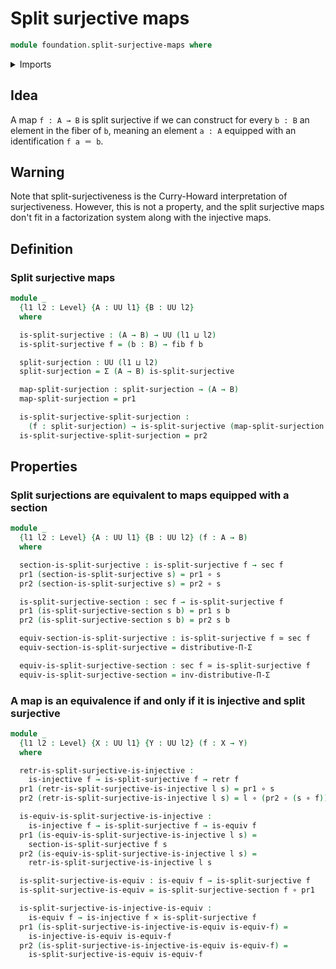 # Split surjective maps

```agda
module foundation.split-surjective-maps where
```

<details><summary>Imports</summary>

```agda
open import foundation.dependent-pair-types
open import foundation.functions
open import foundation.type-theoretic-principle-of-choice
open import foundation.universe-levels

open import foundation-core.cartesian-product-types
open import foundation-core.equivalences
open import foundation-core.fibers-of-maps
open import foundation-core.injective-maps
open import foundation-core.retractions
open import foundation-core.sections
```

</details>

## Idea

A map `f : A → B` is split surjective if we can construct for every `b : B` an
element in the fiber of `b`, meaning an element `a : A` equipped with an
identification `f a ＝ b`.

## Warning

Note that split-surjectiveness is the Curry-Howard interpretation of
surjectiveness. However, this is not a property, and the split surjective maps
don't fit in a factorization system along with the injective maps.

## Definition

### Split surjective maps

```agda
module _
  {l1 l2 : Level} {A : UU l1} {B : UU l2}
  where

  is-split-surjective : (A → B) → UU (l1 ⊔ l2)
  is-split-surjective f = (b : B) → fib f b

  split-surjection : UU (l1 ⊔ l2)
  split-surjection = Σ (A → B) is-split-surjective

  map-split-surjection : split-surjection → (A → B)
  map-split-surjection = pr1

  is-split-surjective-split-surjection :
    (f : split-surjection) → is-split-surjective (map-split-surjection f)
  is-split-surjective-split-surjection = pr2
```

## Properties

### Split surjections are equivalent to maps equipped with a section

```agda
module _
  {l1 l2 : Level} {A : UU l1} {B : UU l2} (f : A → B)
  where

  section-is-split-surjective : is-split-surjective f → sec f
  pr1 (section-is-split-surjective s) = pr1 ∘ s
  pr2 (section-is-split-surjective s) = pr2 ∘ s

  is-split-surjective-section : sec f → is-split-surjective f
  pr1 (is-split-surjective-section s b) = pr1 s b
  pr2 (is-split-surjective-section s b) = pr2 s b

  equiv-section-is-split-surjective : is-split-surjective f ≃ sec f
  equiv-section-is-split-surjective = distributive-Π-Σ

  equiv-is-split-surjective-section : sec f ≃ is-split-surjective f
  equiv-is-split-surjective-section = inv-distributive-Π-Σ
```

### A map is an equivalence if and only if it is injective and split surjective

```agda
module _
  {l1 l2 : Level} {X : UU l1} {Y : UU l2} (f : X → Y)
  where

  retr-is-split-surjective-is-injective :
    is-injective f → is-split-surjective f → retr f
  pr1 (retr-is-split-surjective-is-injective l s) = pr1 ∘ s
  pr2 (retr-is-split-surjective-is-injective l s) = l ∘ (pr2 ∘ (s ∘ f))

  is-equiv-is-split-surjective-is-injective :
    is-injective f → is-split-surjective f → is-equiv f
  pr1 (is-equiv-is-split-surjective-is-injective l s) =
    section-is-split-surjective f s
  pr2 (is-equiv-is-split-surjective-is-injective l s) =
    retr-is-split-surjective-is-injective l s

  is-split-surjective-is-equiv : is-equiv f → is-split-surjective f
  is-split-surjective-is-equiv = is-split-surjective-section f ∘ pr1

  is-split-surjective-is-injective-is-equiv :
    is-equiv f → is-injective f × is-split-surjective f
  pr1 (is-split-surjective-is-injective-is-equiv is-equiv-f) =
    is-injective-is-equiv is-equiv-f
  pr2 (is-split-surjective-is-injective-is-equiv is-equiv-f) =
    is-split-surjective-is-equiv is-equiv-f
```
